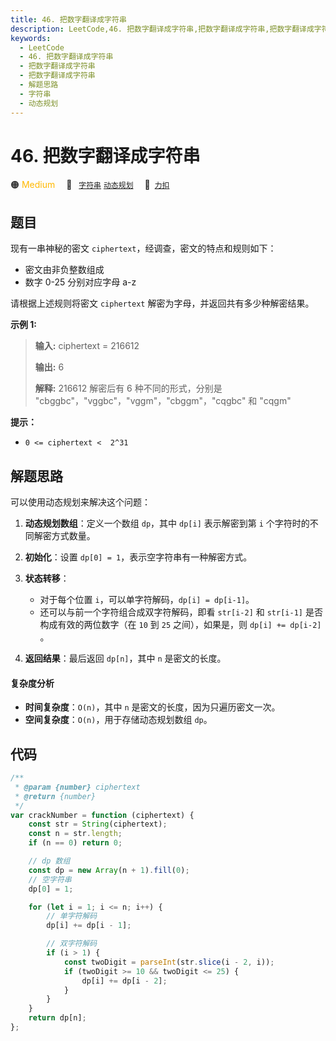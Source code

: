 ```yaml
---
title: 46. 把数字翻译成字符串
description: LeetCode,46. 把数字翻译成字符串,把数字翻译成字符串,把数字翻译成字符串,解题思路,字符串,动态规划
keywords:
  - LeetCode
  - 46. 把数字翻译成字符串
  - 把数字翻译成字符串
  - 把数字翻译成字符串
  - 解题思路
  - 字符串
  - 动态规划
---
```


# 46. 把数字翻译成字符串

🟠 <font color=#ffb800>Medium</font>&emsp; 🔖&ensp; [`字符串`](/tag/string.md) [`动态规划`](/tag/dynamic-programming.md)&emsp; 🔗&ensp;[`力扣`](https://leetcode.cn/problems/ba-shu-zi-fan-yi-cheng-zi-fu-chuan-lcof)

## 题目

现有一串神秘的密文 `ciphertext`，经调查，密文的特点和规则如下：

- 密文由非负整数组成
- 数字 0-25 分别对应字母 a-z

请根据上述规则将密文 `ciphertext` 解密为字母，并返回共有多少种解密结果。

**示例 1:**

> **输入:** ciphertext = 216612
>
> **输出:** 6
>
> **解释:** 216612 解密后有 6 种不同的形式，分别是 "cbggbc"，"vggbc"，"vggm"，"cbggm"，"cqgbc" 和 "cqgm"

**提示：**

- `0 <= ciphertext <  2^31`

## 解题思路

可以使用动态规划来解决这个问题：

1. **动态规划数组**：定义一个数组 `dp`，其中 `dp[i]` 表示解密到第 `i` 个字符时的不同解密方式数量。

2. **初始化**：设置 `dp[0] = 1`，表示空字符串有一种解密方式。

3. **状态转移**：

   - 对于每个位置 `i`，可以单字符解码，`dp[i] = dp[i-1]`。
   - 还可以与前一个字符组合成双字符解码，即看 `str[i-2]` 和 `str[i-1]` 是否构成有效的两位数字（在 `10` 到 `25` 之间），如果是，则 `dp[i] += dp[i-2]` 。

4. **返回结果**：最后返回 `dp[n]`，其中 `n` 是密文的长度。

#### 复杂度分析

- **时间复杂度**：`O(n)`，其中 `n` 是密文的长度，因为只遍历密文一次。
- **空间复杂度**：`O(n)`，用于存储动态规划数组 `dp`。

## 代码

```javascript
/**
 * @param {number} ciphertext
 * @return {number}
 */
var crackNumber = function (ciphertext) {
	const str = String(ciphertext);
	const n = str.length;
	if (n == 0) return 0;

	// dp 数组
	const dp = new Array(n + 1).fill(0);
	// 空字符串
	dp[0] = 1;

	for (let i = 1; i <= n; i++) {
		// 单字符解码
		dp[i] += dp[i - 1];

		// 双字符解码
		if (i > 1) {
			const twoDigit = parseInt(str.slice(i - 2, i));
			if (twoDigit >= 10 && twoDigit <= 25) {
				dp[i] += dp[i - 2];
			}
		}
	}
	return dp[n];
};
```
